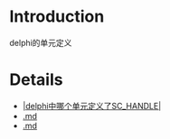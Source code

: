 # Introduction #

delphi的单元定义


# Details #


  * [|delphi中哪个单元定义了SC\_HANDLE|](http://topic.csdn.net/t/20021206/14/1237565.html)
  * [.md](.md)
  * [.md](.md)